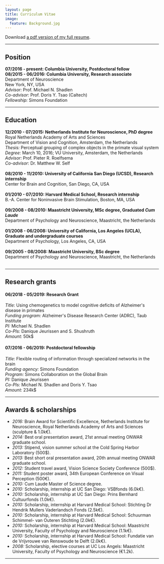 ```yaml
---
layout: page
title: Curriculum Vitae
image:
  feature: Background.jpg
---
```


<i class="fa fa-file-pdf-o"></i> Download [a pdf version of my full resume](cvpdf/resume.pdf).

---

## Position

**07/2016 - present: Columbia University, Postdoctoral fellow**<br/>
**08/2015 - 06/2016: Columbia University, Research associate**<br/>
Department of Neuroscience<br/>
New York, NY, USA<br/>
_Advisor:_ Prof. Michael N. Shadlen<br/>
_Co-advisor:_ Prof. Doris Y. Tsao (Caltech)<br/>
_Fellowship:_ Simons Foundation<br/>



---

## Education

**12/2010 - 07/2015: Netherlands Institute for Neuroscience, PhD degree**<br/>
Royal Netherlands Academy of Arts and Sciences<br/>
Department of Vision and Cognition, Amsterdam, the Netherlands<br/>
_Thesis:_ Perceptual grouping of complex objects in the primate visual system<br/>
_Degree:_ March 10, 2016; VU University, Amsterdam, the Netherlands
_Advisor:_ Prof. Pieter R. Roelfsema<br/>
_Co-advisor:_ Dr. Matthew W. Self<br/><br/>
**08/2010 - 11/2010: University of California San Diego (UCSD), Research internship**<br/>
Center for Brain and Cognition, San Diego, CA, USA<br/><br/>
**01/2010 - 07/2010: Harvard Medical School, Research internship**<br/>
B.-A. Center for Noninvasive Brain Stimulation, Boston, MA, USA<br/><br/>
**09/2008 - 08/2010: Maastricht University, MSc degree, Graduated _Cum Laude_**<br/>
Department of Psychology and Neuroscience, Maastricht, the Netherlands<br/><br/>
**01/2008 - 06/2008: University of California, Los Angeles (UCLA), Graduate and undergraduate courses**<br/>
Department of Psychology, Los Angeles, CA, USA<br/><br/>
**09/2005 - 08/2008: Maastricht University, BSc degree**<br/>
Department of Psychology and Neuroscience, Maastricht, the Netherlands<br/><br/>


---

## Research grants

#### 06/2018 -	05/2019: Research Grant
_Title:_ Using chemogenetics to model cognitive deficits of Alzheimer's disease in primates<br/>
_Funding program:_ Alzheimer's Disease Research Center (ADRC), Taub Institute<br/>
_PI:_ Michael N. Shadlen<br/>
_Co-PIs:_  Danique Jeurissen and S. Shushruth<br/>
_Amount:_ 50k$<br/>

#### 07/2016 -	06/2019: Postdoctoral fellowship
_Title:_ Flexible routing of information through specialized networks in the brain<br/>
_Funding agency:_ Simons Foundation<br/>
_Program:_ Simons Collaboration on the Global Brain<br/>
_PI:_ Danique Jeurissen<br/>
_Co-PIs:_ Michael N. Shadlen and Doris Y. Tsao<br/>
_Amount:_ 234k$<br/>


---

## Awards & scholarships

* _2016:_ Brain Award for Scientific Excellence, Netherlands Institute for Neuroscience, Royal Netherlands Academy of Arts and Sciences (sculpture & 1.0k€).<br/>
* _2014:_ Best oral presentation award, 21st annual meeting ONWAR graduate school.<br/>
* _2013:_ Stipend, vision summer school at the Cold Spring Harbor Laboratory (500$).<br/>
* _2013:_ Best short oral presentation award, 20th annual meeting ONWAR graduate school.<br/>
* _2012:_ Student travel award, Vision Science Society Conference (500$).<br/>
* _2011:_ Student poster award, 34th European Conference on Visual Perception (500€).<br/>
* _2010:_ Cum Laude Master of Science degree.<br/>
* _2010:_ Scholarship, internship at UC San Diego: VSBfonds (6.0k€).<br/>
* _2010:_ Scholarship, internship at UC San Diego: Prins Bernhard Cultuurfonds (1.0k€).<br/>
* _2010:_ Scholarship, internship at Harvard Medical School: Stichting Dr Hendrik Mullers Vaderlandsch Fonds (2.5k€).<br/>
* _2010:_ Scholarship, internship at Harvard Medical School: Schuurman Schimmel- van Outeren Stichting (2.0k€).<br/>
* _2010:_ Scholarship, internship at Harvard Medical School: Maastricht University, Faculty of Psychology and Neuroscience (1.1k€).<br/>
* _2010:_ Scholarship, internship at Harvard Medical School: Fundatie van de Vrijvrouwe van Renswoude te Delft (2.0k€).<br/>
* _2008:_ Scholarship, elective courses at UC Los Angels: Maastricht University, Faculty of Psychology and Neuroscience (€1.2k).<br/>


---
